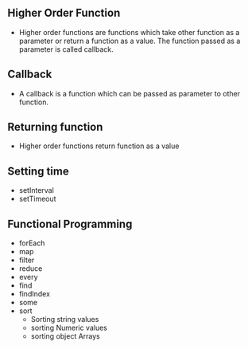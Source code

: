 ## Higher Order Function
* Higher order functions are functions which take other function as a parameter or return a function as a value. The function passed as a parameter is called callback.

## Callback
* A callback is a function which can be passed as parameter to other function.

## Returning function
* Higher order functions return function as a value​

## Setting time
* setInterval
* setTimeout

## Functional Programming
* forEach
* map
* filter
* reduce
* every
* find
* findIndex
* some
* sort
   - Sorting string values
   - sorting Numeric values
   - sorting object Arrays